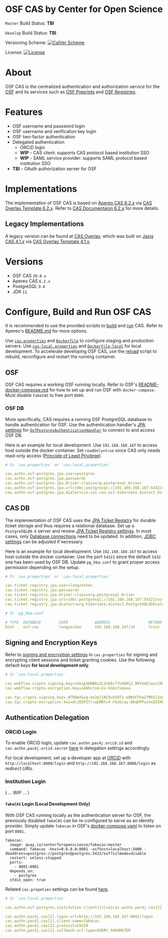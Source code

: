 OSF CAS by Center for Open Science
==================================

`Master` Build Status: **TBI**

`Develop` Build Status: **TBI**

Versioning Scheme: [![CalVer Scheme](https://img.shields.io/badge/calver-YY.MINOR.MICRO-22bfda.svg)](http://calver.org)

License: [![License](https://img.shields.io/hexpm/l/plug.svg)](https://github.com/apereo/cas/blob/master/LICENSE)

# About

OSF CAS is the centralized authentication and authorization service for the [OSF](https://osf.io/) and its services such as [OSF Preprints](https://osf.io/preprints/) and [OSF Registries](https://osf.io/registries).

# Features

* OSF username and password login
* OSF username and verification key login
* OSF two-factor authentication
* Delegated authentication
  * ORCiD login
  * **WIP** - CAS client: supports CAS protocol based institution SSO
  * **WIP** - SAML service provider: supports SAML protocol based institution SSO
* **TBI** - OAuth authorization server for OSF

# Implementations

The implementation of OSF CAS is based on [Apereo CAS 6.2.x](https://github.com/apereo/cas/tree/6.2.x) via [CAS Overlay Template 6.2.x](https://github.com/apereo/cas-overlay-template/tree/6.2). Refer to [CAS Documentaion 6.2.x](https://apereo.github.io/cas/6.2.x/) for more details.

## Legacy Implementations

A legacy version can be found at [CAS Overlay](https://github.com/CenterForOpenScience/cas-overlay), which was built on [Jasig CAS 4.1.x](https://github.com/apereo/cas/tree/4.1.x) via [CAS Overlay Template 4.1.x](https://github.com/apereo/cas-overlay-template/tree/4.1).

# Versions

- OSF CAS     `20.0.x`
- Apereo CAS  `6.2.x`
- PostgreSQL  `9.6`
- JDK         `11`

# Configure, Build and Run OSF CAS

It is recommended to use the provided scripts to [build](https://github.com/CenterForOpenScience/osf-cas/blob/develop/docker-build.sh) and [run](https://github.com/CenterForOpenScience/osf-cas/blob/develop/docker-run.sh) CAS. Refer to Apereo's [README.md](https://github.com/apereo/cas-overlay-template/tree/6.2#cas-overlay-template-) for more options.

Use [`cas.properties`](https://github.com/CenterForOpenScience/osf-cas/blob/develop/etc/cas/config/cas.properties) and [`Dockerfile`](https://github.com/CenterForOpenScience/osf-cas/blob/develop/Dockerfile) to configure staging and production servers. Use [`cas-local.properties`](https://github.com/CenterForOpenScience/osf-cas/blob/develop/etc/cas/config/local/cas-local.properties) and [`Dockerfile-local`](https://github.com/CenterForOpenScience/osf-cas/blob/develop/Dockerfile-local) for local development. To accelerate developing OSF CAS, use the [reload](https://github.com/CenterForOpenScience/osf-cas/blob/develop/docker-reload.sh) script to rebuild, reconfigure and restart the running container.

## OSF

OSF CAS requires a working OSF running locally. Refer to OSF's [README-docker-compose.md](https://github.com/CenterForOpenScience/osf.io/blob/develop/README-docker-compose.md) for how to set up and run OSF with `docker-compose`. Must disable `fakeCAS` to free port `8080`.

### OSF DB

More specifically, CAS requires a running OSF PostgreSQL database to handle authentication for OSF. Use the authentication handler's [JPA settings](https://github.com/CenterForOpenScience/osf-cas/blob/790cac1ac5a19754c67d6ea1f53afc26e1809d23/etc/cas/config/cas.properties#L70-L86) for [`OsfPostgresAuthenticationHandler`](https://github.com/CenterForOpenScience/osf-cas/blob/develop/src/main/java/io/cos/cas/osf/authentication/handler/support/OsfPostgresAuthenticationHandler.java) to connect to and access OSF DB.

Here is an example for local development. Use `192.168.168.167` to access host outside the docker container. Set `readOnly=true` since CAS only needs read-only access ([Principle of Least Privilege](https://en.wikipedia.org/wiki/Principle_of_least_privilege)).

```yaml
# In `cas.properties` or `cas-local.properties`

cas.authn.osf-postgres.jpa.user=postgres
cas.authn.osf-postgres.jpa.password=
cas.authn.osf-postgres.jpa.driver-class=org.postgresql.Driver
cas.authn.osf-postgres.jpa.url=jdbc:postgresql://192.168.168.167:5432/osf?targetServerType=master&readOnly=true
cas.authn.osf-postgres.jpa.dialect=io.cos.cas.osf.hibernate.dialect.OsfPostgresDialect
```

## CAS DB

The implementation of OSF CAS uses the [JPA Ticket Registry](https://apereo.github.io/cas/6.2.x/ticketing/Configuring-Ticketing-Components.html#ticket-registry) for durable ticket storage and thus requires a relational database. Set up a `PostgreSQL@9.6` server and review [JPA Ticket Registry settings](https://github.com/CenterForOpenScience/osf-cas/blob/790cac1ac5a19754c67d6ea1f53afc26e1809d23/etc/cas/config/cas.properties#L90-L138). In most cases, only [Database connections](https://github.com/CenterForOpenScience/osf-cas/blob/790cac1ac5a19754c67d6ea1f53afc26e1809d23/etc/cas/config/cas.properties#L104-L108) need to be updated. In addition, [JDBC settings](https://github.com/CenterForOpenScience/osf-cas/blob/790cac1ac5a19754c67d6ea1f53afc26e1809d23/etc/cas/config/cas.properties#L96-L98) can be adjusted if necessary.

Here is an example for local development. Use `192.168.168.167` to access host outside the docker container. Use the port `54321` since the default `5432` one has been used by OSF DB. Update `pg_hba.conf` to grant proper access permission depending on the setup.

```yaml
# In `cas.properties` or `cas-local.properties`

cas.ticket.registry.jpa.user=longzechen
cas.ticket.registry.jpa.password=
cas.ticket.registry.jpa.driver-class=org.postgresql.Driver
cas.ticket.registry.jpa.url=jdbc:postgresql://192.168.168.167:54321/osf-cas?targetServerType=master
cas.ticket.registry.jpa.dialect=org.hibernate.dialect.PostgreSQL95Dialect
```

```yaml
# In `pg_hba.conf`

# TYPE  DATABASE        USER            ADDRESS                 METHOD
host    osf-cas         longzechen      192.168.168.167/24      trust
```

## Signing and Encryption Keys

Refer to [signing and encryption settings](https://github.com/CenterForOpenScience/osf-cas/blob/790cac1ac5a19754c67d6ea1f53afc26e1809d23/etc/cas/config/cas.properties#L142-L158) in `cas.properties` for signing and encrypting client sessions and ticket granting cookies. Use the following default keys **for local development only**.

```yaml
# In `cas-local.properties`

cas.webflow.crypto.signing.key=7okipSDHBKuZL2n66cfYU4OH1Z_BRYkmEJazc29hzhXCXbRvws7Hv4_hEVd4E2osMrgIEdykzV2hAVD9CCQpJw
cas.webflow.crypto.encryption.key=1A9hLtxA-Es-hbQsfxqxxw

cas.tgc.crypto.signing.key=_WTRQmXGuq-mx2pTjNCXuX5971-e8KOCFOa27Mh5I3oBobYSzyUrLS9rfSiXQQDolJrJrWv7jURID1vtouznHg
cas.tgc.crypto.encryption.key=dcjD5PIfrcqGM8tv4_FGubcay-DbqKPPoz9xQ3IHQi0
```

## Authentication Delegation

### ORCiD Login

To enable ORCiD login, update `cas.authn.pac4j.orcid.id` and `cas.authn.pac4j.orcid.secret` [here](https://github.com/CenterForOpenScience/osf-cas/blob/790cac1ac5a19754c67d6ea1f53afc26e1809d23/etc/cas/config/cas.properties#L212-L213) in delegation settings accordingly.

For local development, set up a developer app at [ORCiD](https://orcid.org/developer-tools) with `http://localhost:8080/login` and `http://192.168.168.167:8080/login` as *redirect URIs*.

### Institution Login

( ... WIP ... )

#### `fakeCAS` Login (Local Development Only)

With OSF CAS running locally as the authentication server for OSF, the previously disabled `fakeCAS` can be re-configured to serve as an identity provider. Simply update `fakecas` in OSF's [docker-compose.yaml](https://github.com/CenterForOpenScience/osf.io/blob/dc87c86b2afb7ad4e801b23c6428e3d2169e3e36/docker-compose.yml#L235-L247) to listen on port `8081`.

```
fakecas:
  image: quay.io/centerforopenscience/fakecas:master
  command: fakecas -host=0.0.0.0:8081 -osfhost=localhost:5000 -dbaddress=postgres://postgres@postgres:5432/osf?sslmode=disable
  restart: unless-stopped
  ports:
    - 8081:8081
  depends_on:
    - postgres
  stdin_open: true
```

Related `cas.propeties` settings can be found [here](https://github.com/CenterForOpenScience/osf-cas/blob/790cac1ac5a19754c67d6ea1f53afc26e1809d23/etc/cas/config/local/cas-local.properties#L192-L235).

```yaml
# In `cas-local.properties`

cas.authn.osf-postgres.institution-clients[2]=${cas.authn.pac4j.cas[2].client-name}

cas.authn.pac4j.cas[2].login-url=http://192.168.168.167:8081/login
cas.authn.pac4j.cas[2].client-name=fakecas
cas.authn.pac4j.cas[2].protocol=CAS30
cas.authn.pac4j.cas[2].callback-url-type=QUERY_PARAMETER
```
